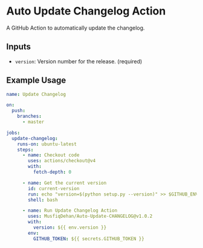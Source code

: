 # Auto Update Changelog Action

A GitHub Action to automatically update the changelog.

## Inputs

- `version`: Version number for the release. (required)

## Example Usage

```yaml
name: Update Changelog

on:
  push:
    branches:
      - master

jobs:
  update-changelog:
    runs-on: ubuntu-latest
    steps:
      - name: Checkout code
        uses: actions/checkout@v4
        with:
          fetch-depth: 0

      - name: Get the current version
        id: current-version
        run: echo "version=$(python setup.py --version)" >> $GITHUB_ENV
        shell: bash

      - name: Run Update Changelog Action
        uses: MusfiqDehan/Auto-Update-CHANGELOG@v1.0.2
        with:
          version: ${{ env.version }}
        env:
          GITHUB_TOKEN: ${{ secrets.GITHUB_TOKEN }}
```
